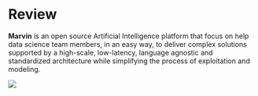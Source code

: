 # Review

**Marvin** is an open source Artificial Intelligence platform that focus on help data science team members, in an easy way, to deliver complex solutions supported by a high-scale, low-latency, language agnostic and standardized architecture while simplifying the process of exploitation and modeling.

![](https://images-americanas.b2w.io/img/_staging/marvin/marvin.png)